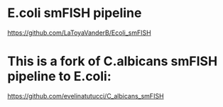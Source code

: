 # E.coli smFISH pipeline
https://github.com/LaToyaVanderB/Ecoli_smFISH

# This is a fork of C.albicans smFISH pipeline to E.coli:
https://github.com/evelinatutucci/C_albicans_smFISH

